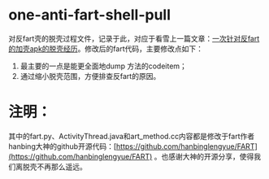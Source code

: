 # one-anti-fart-shell-pull
对反fart壳的脱壳过程文件，记录于此，对应于看雪上一篇文章：[一次针对反fart的加壳apk的脱壳经历](https://bbs.pediy.com/thread-269329.htm)。修改后的fart代码，主要修改点如下：

1. 最主要的一点是能更全面地dump <clinit> 方法的codeitem；
2. 通过缩小脱壳范围，方便排查反fart的原因。

# 注明：

其中的fart.py、ActivityThread.java和art_method.cc内容都是修改于fart作者hanbing大神的github开源代码：[https://github.com/hanbinglengyue/FART](https://github.com/hanbinglengyue/FART) 。也感谢大神的开源分享，使得我们离脱壳不再那么遥远。

